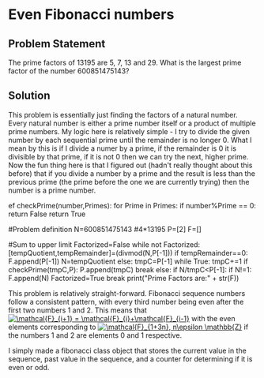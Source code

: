 # Even Fibonacci numbers

## Problem Statement
The prime factors of 13195 are 5, 7, 13 and 29.
What is the largest prime factor of the number 600851475143?

## Solution
This problem is essentially just finding the factors of a natural number. Every natural number is either a prime number itself or a product of multiple prime numbers. My logic here is relatively simple - I try to divide the given number by each sequential prime until the remainder is no longer 0. What I mean by this is if I divide a numer by a prime, if the remainder is 0 it is divisible by that prime, if it is not 0 then we can try the next, higher prime. Now the fun thing here is that I figured out (hadn't really thought about this before) that if you divide a number by a prime and the result is less than the previous prime (the prime before the one we are currently trying) then the number is a prime number.




ef checkPrime(number,Primes):
    for Prime in Primes:
        if number%Prime == 0:
            return False
    return True

#Problem definition
N=600851475143 #4*13195
P=[2]
F=[]

#Sum to upper limit
Factorized=False
while not Factorized:
    [tempQuotient,tempRemainder]=(divmod(N,P[-1]))
    if tempRemainder==0:
        F.append(P[-1])
        N=tempQuotient
    else:
        tmpC=P[-1]
        while True:
            tmpC+=1
            if checkPrime(tmpC,P):
                P.append(tmpC)
                break
            else:
                if N/tmpC<P[-1]:
                    if N!=1: F.append(N)
                    Factorized=True
                    break
print("Prime Factors are:" + str(F))



This problem is relatively straight-forward. Fibonacci sequence numbers follow a consistent pattern, with every third number being even after the first two numbers 1 and 2. This means that <a href="https://www.codecogs.com/eqnedit.php?latex=\mathcal{F}_{i&plus;1}&space;=&space;\mathcal{F}_{i}&plus;\mathcal{F}_{i-1}" target="_blank"><img src="https://latex.codecogs.com/gif.latex?\mathcal{F}_{i&plus;1}&space;=&space;\mathcal{F}_{i}&plus;\mathcal{F}_{i-1}" title="\mathcal{F}_{i+1} = \mathcal{F}_{i}+\mathcal{F}_{i-1}" /></a> with the even elements corresponding to <a href="https://www.codecogs.com/eqnedit.php?latex=\mathcal{F}_{1&plus;3n},&space;n\epsilon&space;\mathbb{Z}" target="_blank"><img src="https://latex.codecogs.com/gif.latex?\mathcal{F}_{1&plus;3n},&space;n\epsilon&space;\mathbb{Z}" title="\mathcal{F}_{1+3n}, n\epsilon \mathbb{Z}" /></a> if the numbers 1 and 2 are elements 0 and 1 respective.

I simply made a fibonacci class object that stores the current value in the sequence, past value in the sequence, and a counter for determining if it is even or odd.
